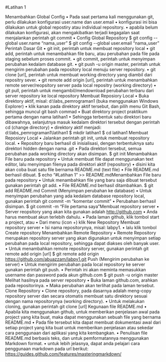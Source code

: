 #Latihan 1

Menambahkan Global Config
• Pada saat pertama kali menggunakan git, perlu dilakukan konfigurasi user.name dan user.email • konfigurasi ini bisa dilakukan untuk global repostiry atau individual repository. • apabila belum dilakukan konfigurasi, akan mengakibatkan terjadi kegagalan saat menjalankan perintah git commit
• Config Global Repository $ git config --global user.name “nama_user”
$ git config --global user.email “nama_user”
Perintah Dasar Git
• git init, perintah untuk membuat repository local • git add, perintah untuk menambahkan file baru, atau perubahan pada file pada staging sebelum proses commit. • git commit, perintah untuk menyimpan perubahan kedalam database git. • git push -u origin master, perintah untuk mengirim perubahan pada repository local menuju server repository. • git clone [url], perintah untuk membuat working directory yang diambil dari repositry sever. • git remote add origin [url], perintah untuk menambahkan remote server/reopsitory server pada local repositry (working directory) • git pull, perintah untuk mengambil/mendownload perubahan terbaru dari server repository ke local repository 
Membuat Reposiory Local
• Buka direktory aktif, misal: d:\labs_pemrograman1 (buka menggunakan Windows Explorer) • klik kanan pada direktory aktif tersebut, dan pilih menu Git Bash, sehingga muncul git bash commad • Buat direktory project praktikum pertama dengan nama latihan1
• Sehingga terbentuk satu direktori baru dibawahnya, selanjutnya masuk kedalam direktori tersebut dengan perintah cd (change directory) • direktory aktif menjadi: d:\labs_pemrograman1\latihan1
$ mkdir latihan1 $ cd latihan1
Membuat Reposiory Local
• Jalankan perintah git init, untuk membuat repository local.
• Repository baru berhasil di inisialisasi, dengan terbentuknya satu direktori hidden dengan nama .git • Pada direktori tersebut, semua perubahan pada working directory akan disimpan. $ git init
Menambahkan File baru pada repository
• Untuk membuat file dapat menggunakan text editor, lalu menyimpan filenya pada direktori aktif (repository) • disini kita akan coba buat satu file bernama README.md (text file)
• File README.md berhasil dibuat. $ echo “#Latihan 1” >> README.mdMenambahkan File baru pada repository
• Untuk menambahkan file yang baru saja dibuat tersebut gunakan perintah git add.
• File README.md berhasil ditambahkan. $ git add README.md
Commit (Menyimpan perubahan ke database)
• Untuk menyimpan perubahan yang ada kedalam database repository local, gunakan perintah git commit -m “komentar commit”
• Perubahan berhasil disimpan. $ git commit -m “File pertama saya”Membuat repository server
• Server reopsitory yang akan kita gunakan adalah http://github.com • Anda harus membuat akun terlebih dahulu. • Pada laman github, klik tombol start a project, atau • Dari menu (icon +) klik New Repository
Membuat repository server
• Isi nama repositorynya, misal: labpy1. • lalu klik tombol Create repository
Menambahkan Remote Repository
• Remote Repository merupakan repository server yang akan digunakan untuk menyimpan setiap perubahan pada local repository, sehingga dapat diakses oleh banyak user. • Untuk menambahkan remote repository server, gunakan perintah git remote add origin [url]
$ git remote add origin https://github.com/abuazzam/labpy1.git
Push (Mengirim perubahan ke server)
• Untuk mengirim perubahan pada local repository ke server gunakan perintah git push.
• Perintah ini akan meminta memasukkan username dan password pada akun github.com $ git push -u origin master
Melihat hasilnya pada server repository
• Buka laman github.com, arahkan pada repositorinya. • Maka perubahan akan terlihat pada laman tersebut.
Clone Repository
• Clone repository, pada dasarnya adalah meng-copy repository server dan secara otomatis membuat satu direktory sesuai dengan nama repositorynya (working directory). • Untuk melakukan cloning, gunakan perintah git clone [url]
Kegunaan file README.md
• Apabila kita menggunakan github, untuk memberikan penjelasan awal pada project yang kita buat, maka dapat menggunakan sebuah file yang bernama README.md • Pada file tersebut kita dapat membuat dokumentasi awal dari setiap project yang kita buat untuk memberikan penjelasan atau sekedar cara penggunaan dari aplikasi yang kita kembangkan. • Penulisan file README.md berbasis teks, dan untuk pemformatannya menggunakan Markdown format. • untuk lebih jelasnya, dapat anda pelajari cara penggunaan markdown pada url berikut: https://guides.github.com/features/masteringmarkdown/
